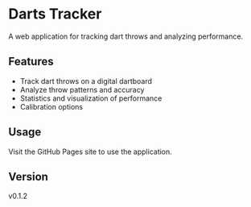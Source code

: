 # Darts Tracker

A web application for tracking dart throws and analyzing performance.

## Features
- Track dart throws on a digital dartboard
- Analyze throw patterns and accuracy
- Statistics and visualization of performance
- Calibration options

## Usage
Visit the GitHub Pages site to use the application.

## Version
v0.1.2
